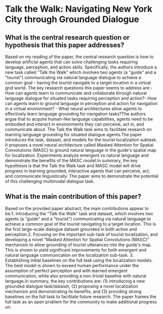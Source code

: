 # Talk the Walk: Navigating New York City through Grounded Dialogue

## What is the central research question or hypothesis that this paper addresses?

Based on my reading of the paper, the central research question is how to develop artificial agents that can solve challenging tasks requiring language, perception, and action skills. Specifically, the authors introduce a new task called "Talk the Walk" which involves two agents (a "guide" and a "tourist") communicating via natural language dialogue to achieve a common goal - having the tourist navigate to a target location in a virtual grid world. The key research questions this paper seems to address are:- How can agents learn to communicate and collaborate through natural language dialogue for situated tasks requiring perception and action?- How can agents learn to ground language in perception and action for navigation in a virtual environment? - What neural architectures allow agents to effectively learn language grounding for navigation tasks?The authors argue that to acquire human-like language capabilities, agents need to be embodied and interact in environments they can perceive, act in, and communicate about. The Talk the Walk task aims to facilitate research on learning language grounding for situated dialogue agents.The paper introduces the task, dataset, and models for the tourist localization subtask. It proposes a novel neural architecture called Masked Attention for Spatial Convolutions (MASC) to ground natural language in the guide's spatial map for localization. Experiments analyze emergent vs natural language and demonstrate the benefits of the MASC model.In summary, the key hypothesis is that the Talk the Walk task and MASC model will drive progress in learning grounded, interactive agents that can perceive, act, and communicate linguistically. The paper aims to demonstrate the potential of this challenging multimodal dialogue task.


## What is the main contribution of this paper?

Based on the provided paper abstract, the main contributions appear to be:1. Introducing the "Talk the Walk" task and dataset, which involves two agents (a "guide" and a "tourist") communicating via natural language to achieve a common goal of the tourist navigating to a target location. This is the first large-scale dialogue dataset grounded in both action and perception.2. Focusing on the important sub-task of tourist localization, and developing a novel "Masked Attention for Spatial Convolutions (MASC)" mechanism to allow grounding of tourist utterances into the guide's map. This is shown to yield significant improvements for both emergent and natural language communication on the localization sub-task. 3. Establishing initial baselines on the full task using the localization models. The best model is shown to exceed human performance under the assumption of perfect perception and with learned emergent communication, while also providing a non-trivial baseline with natural language.In summary, the key contributions are: (1) introducing a new grounded dialogue task/dataset, (2) proposing a novel localization mechanism and demonstrating its benefits, and (3) providing strong baselines on the full task to facilitate future research. The paper frames the full task as an open problem for the community to make additional progress on.
